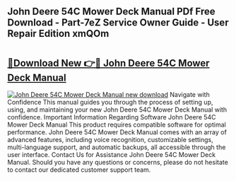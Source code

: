 ## John Deere 54C Mower Deck Manual PDf Free Download - Part-7eZ Service Owner Guide - User Repair Edition xmQOm

# <h2><a href="http://bc77357.oget.top/?id=John+Deere+54C+Mower+Deck+Manual">🔗Download New 👉🔴 John Deere 54C Mower Deck Manual</a></h2>

[![John Deere 54C Mower Deck Manual new download](https://i.imgur.com/5g1atiW.png)](http://bc77357.oget.top/?id=John+Deere+54C+Mower+Deck+Manual)
Navigate with Confidence This manual guides you through the process of setting up, using, and maintaining your new John Deere 54C Mower Deck Manual with confidence. Important Information Regarding Software John Deere 54C Mower Deck Manual This product requires compatible software for optimal performance. John Deere 54C Mower Deck Manual comes with an array of advanced features, including voice recognition, customizable settings, multi-language support, and automatic backups, all accessible through the user interface. Contact Us for Assistance John Deere 54C Mower Deck Manual. Should you have any questions or concerns, please do not hesitate to contact our dedicated customer support team.
